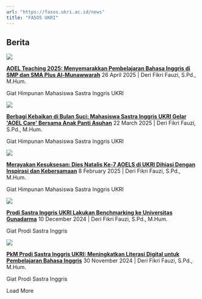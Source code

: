 ```yaml
---
url: "https://fasos.ukri.ac.id/news"
title: "FASOS UKRI"
---
```


## Berita

![](https://fasos.ukri.ac.id/storage/upload/file/berita/thumbnail/file_1745904983_thumbnail.jpg)

[**AOEL Teaching 2025: Menyemarakkan Pembelajaran Bahasa Inggris di SMP dan SMA Plus Al-Munawwarah**](https://fasos.ukri.ac.id/news-read/NDQyODA3LjU-aoel-teaching-2025-menyemarakkan-pembelajaran-bahasa-inggris-di-smp-dan-sma-plus-al-munawwarah) 26 April 2025
\| Deri Fikri Fauzi, S.Pd., M.Hum.

Giat Himpunan Mahasiswa Sastra Inggris UKRI



![](https://fasos.ukri.ac.id/storage/upload/file/berita/thumbnail/file_1742964849_thumbnail.jpg)

[**Berbagi Kebaikan di Bulan Suci: Mahasiswa Sastra Inggris UKRI Gelar 'AOEL Care' Bersama Anak Panti Asuhan**](https://fasos.ukri.ac.id/news-read/NDM2Mzkw-berbagi-kebaikan-di-bulan-suci-mahasiswa-sastra-inggris-ukri-gelar-aoel-care-bersama-anak-panti-asuhan) 22 March 2025
\| Deri Fikri Fauzi, S.Pd., M.Hum.

Giat Himpunan Mahasiswa Sastra Inggris UKRI



![](https://fasos.ukri.ac.id/storage/upload/file/berita/thumbnail/file_1739259987__thumbnail.jpg)

[**Merayakan Kesuksesan: Dies Natalis Ke-7 AOELS di UKRI Dihiasi Dengan Inspirasi dan Kebersamaan**](https://fasos.ukri.ac.id/news-read/NDI5OTcyLjU-merayakan-kesuksesan-dies-natalis-ke-7-aoels-di-ukri-dihiasi-dengan-inspirasi-dan-kebersamaan) 8 February 2025
\| Deri Fikri Fauzi, S.Pd., M.Hum.

Giat Himpunan Mahasiswa Sastra Inggris UKRI



![](https://fasos.ukri.ac.id/storage/upload/file/berita/thumbnail/file_1734073582_thumbnail.jpg)

[**Prodi Sastra Inggris UKRI Lakukan Benchmarking ke Universitas Gunadarma**](https://fasos.ukri.ac.id/news-read/NDIzNTU1-prodi-sastra-inggris-ukri-lakukan-benchmarking-ke-universitas-gunadarma) 10 December 2024
\| Deri Fikri Fauzi, S.Pd., M.Hum.

Giat Prodi Sastra Inggris



![](https://fasos.ukri.ac.id/storage/upload/file/berita/thumbnail/file_1733558674_thumbnail.jpg)

[**PkM Prodi Sastra Inggris UKRI: Meningkatkan Literasi Digital untuk Pembelajaran Bahasa Inggris**](https://fasos.ukri.ac.id/news-read/NDE3MTM3LjU-pkm-prodi-sastra-inggris-ukri-meningkatkan-literasi-digital-untuk-pembelajaran-bahasa-inggris) 30 November 2024
\| Deri Fikri Fauzi, S.Pd., M.Hum.

Giat Prodi Sastra Inggris



Load More